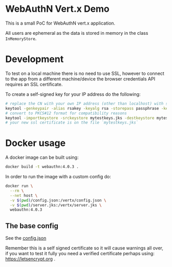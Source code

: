 # WebAuthN Vert.x Demo

This is a small PoC for WebAuthN vert.x application.

All users are ephemeral as the data is stored in memory in the class `InMemoryStore`.

# Development

To test on a local machine there is no need to use SSL, however to connect to the app from a different machine/device
the browser credentials API requires an SSL certificate.

To create a self-signed key for your IP address do the following:

```bash
# replace the CN with your own IP address (other than localhost) with suffix .xip.io
keytool -genkeypair -alias rsakey -keyalg rsa -storepass passphrase -keystore mytestkeys.jks -storetype JKS -dname "CN=192.168.178.74.xip.io,O=Vert.x Development"
# convert to PKCS#12 format for compatibility reasons
keytool -importkeystore -srckeystore mytestkeys.jks -destkeystore mytestkeys.jks -deststoretype pkcs12
# your new ssl certificate is on the file `mytestkeys.jks`
```

# Docker usage

A docker image can be built using:

```bash
docker build -t webauthn:4.0.3 .
```

In order to run the image with a custom config do:

```bash
docker run \
  --rm \
  --net host \
  -v $(pwd)/config.json:/vertx/config.json \
  -v $(pwd)/server.jks:/vertx/server.jks \
  webauthn:4.0.3
```

## The base config

See the [config.json](config.json)

Remember this is a self signed certificate so it will cause warnings all over, if you want to test it fully you need a
verified certificate perhaps using: https://letsencrypt.org .
